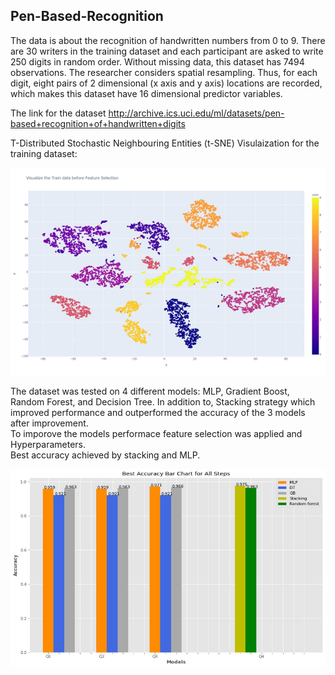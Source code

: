 ## Pen-Based-Recognition

The data is about the recognition of handwritten numbers from 0 to 9. There are 30 writers in the training dataset and each participant are asked to write 250 digits in random order. Without missing data, this dataset has 7494 observations. The researcher considers spatial resampling. Thus, for each digit, eight pairs of 2 dimensional (x axis and y axis) locations are recorded, which makes this dataset have 16 dimensional predictor variables. <br>

The link for the dataset http://archive.ics.uci.edu/ml/datasets/pen-based+recognition+of+handwritten+digits <br>

T-Distributed Stochastic Neighbouring Entities (t-SNE) Visulaization for the training dataset: 

![image](images/tsne.jpg)


The dataset was tested on 4 different models: MLP, Gradient Boost, Random Forest, and Decision Tree. In addition to, Stacking strategy which improved performance and outperformed the accuracy of the 3 models after improvement. <br>
To imporove the models performace feature selection was applied and Hyperparameters. <br>
Best accuracy achieved by stacking and MLP.


![image](images/models.jpg)
